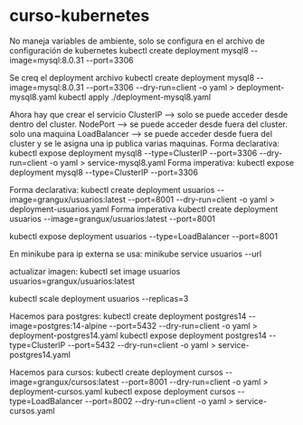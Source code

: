 # curso-kubernetes
No maneja variables de ambiente, solo se configura en el archivo de configuración de kubernetes
kubectl create deployment mysql8 --image=mysql:8.0.31 --port=3306

Se creq el deployment archivo
kubectl create deployment mysql8 --image=mysql:8.0.31 --port=3306 --dry-run=client -o yaml > deployment-mysql8.yaml
kubectl apply ./deployment-mysql8.yaml

Ahora hay que crear el servicio
ClusterIP --> solo se puede acceder desde dentro del cluster.
NodePort --> se puede acceder desde fuera del cluster. solo una maquina
LoadBalancer --> se puede acceder desde fuera del cluster y se le asigna una ip publica varias maquinas.
Forma declarativa:
kubectl expose deployment mysql8 --type=ClusterIP --port=3306 --dry-run=client -o yaml > service-mysql8.yaml
Forma imperativa:
kubectl expose deployment mysql8 --type=ClusterIP --port=3306

Forma declarativa:
kubectl create deployment usuarios --image=grangux/usuarios:latest --port=8001 --dry-run=client -o yaml > deployment-usuarios.yaml
Forma imperativa
kubectl create deployment usuarios --image=grangux/usuarios:latest --port=8001

kubectl expose deployment usuarios --type=LoadBalancer --port=8001

En minikube para ip externa se usa: minikube service usuarios --url

actualizar imagen:
kubectl set image usuarios usuarios=grangux/usuarios:latest

kubectl scale deployment usuarios --replicas=3

Hacemos para postgres:
kubectl create deployment postgres14 --image=postgres:14-alpine --port=5432 --dry-run=client -o yaml > deployment-postgres14.yaml
kubectl expose deployment postgres14 --type=ClusterIP --port=5432 --dry-run=client -o yaml > service-postgres14.yaml

Hacemos para cursos:
kubectl create deployment cursos --image=grangux/cursos:latest --port=8001 --dry-run=client -o yaml > deployment-cursos.yaml
kubectl expose deployment cursos --type=LoadBalancer --port=8002 --dry-run=client -o yaml > service-cursos.yaml
